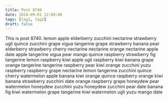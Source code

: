 ```yaml
---
title: Post 8740
date: 2024-09-01 12:00:00
tags: [tag1, tag2]
draft: false
---
```

This is post 8740.
lemon
apple
elderberry
zucchini
nectarine
strawberry
ugli
quince
zucchini
grape
xigua
tangerine
grape
strawberry
banana
pear
elderberry
strawberry
cherry
nectarine
nectarine
orange
nectarine
apple
date
apple
tangerine
xigua
pear
mango
quince
raspberry
strawberry
fig
tangerine
lemon
raspberry
kiwi
apple
ugli
raspberry
kiwi
banana
grape
orange
tangerine
tangerine
raspberry
pear
kiwi
orange
zucchini
yuzu
raspberry
raspberry
grape
nectarine
lemon
tangerine
zucchini
quince
cherry
watermelon
apple
banana
kiwi
orange
quince
raspberry
orange
kiwi
banana
strawberry
zucchini
date
orange
raspberry
grape
honeydew
pear
watermelon
honeydew
zucchini
yuzu
honeydew
zucchini
pear
date
banana
fig
kiwi
watermelon
grape
tangerine
kiwi
watermelon
ugli
yuzu
mango
date
